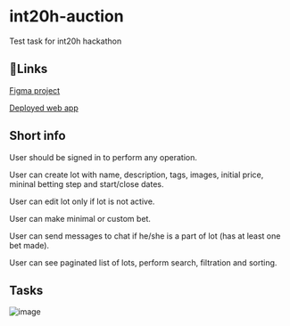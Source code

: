 # int20h-auction
Test task for int20h hackathon

## 🔗Links
[Figma project](https://www.figma.com/files/project/202588117/Team-project?fuid=1100203482125993227)

[Deployed web app](https://int20h-auction-xpipv.ondigitalocean.app/lots)

## Short info
User should be signed in to perform any operation.

User can create lot with name, description, tags, images, initial price, mininal betting step and start/close dates.

User can edit lot only if lot is not active.

User can make minimal or custom bet.

User can send messages to chat if he/she is a part of lot (has at least one bet made).

User can see paginated list of lots, perform search, filtration and sorting.

## Tasks
![image](https://github.com/MrTimeGo/int20h-auction/assets/21367135/8dee0148-0fad-43a0-8e80-5b0a9e9c404f)
